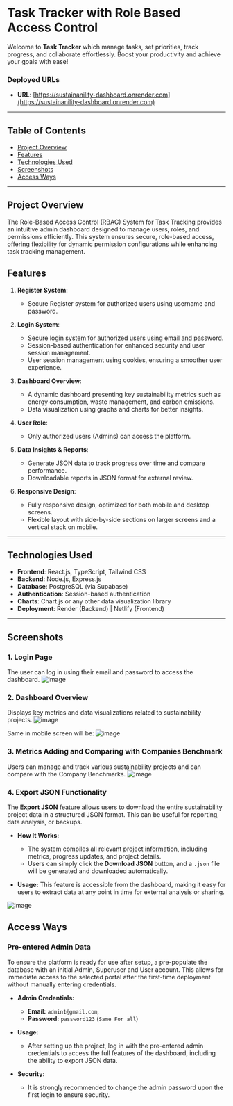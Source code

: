 # Task Tracker with Role Based Access Control

Welcome to  **Task Tracker** which manage tasks, set priorities, track progress, and collaborate effortlessly. Boost your productivity and achieve your goals with ease! 

### Deployed URLs

- **URL**: [https://sustainanility-dashboard.onrender.com](https://sustainanility-dashboard.onrender.com)

---

## Table of Contents

- [Project Overview](#project-overview)
- [Features](#features)
- [Technologies Used](#technologies-used)
- [Screenshots](#screenshots)
- [Access Ways](#access-ways)

---

## Project Overview

The Role-Based Access Control (RBAC) System for Task Tracking provides an intuitive admin dashboard designed to manage users, roles, and permissions efficiently. This system ensures secure, role-based access, offering flexibility for dynamic permission configurations while enhancing task tracking management.

## Features

1. **Register System**:
   - Secure Register system for authorized users using username and password.
 

1. **Login System**:
   - Secure login system for authorized users using email and password.
   - Session-based authentication for enhanced security and user session management.
   - User session management using cookies, ensuring a smoother user experience.
     

2. **Dashboard Overview**:
   - A dynamic dashboard presenting key sustainability metrics such as energy consumption, waste management, and carbon emissions.
   - Data visualization using graphs and charts for better insights.

3. **User Role**:
   - Only authorized users (Admins) can access the platform.

4. **Data Insights & Reports**:
   - Generate JSON data to track progress over time and compare performance.
   - Downloadable reports in JSON format for external review.

5. **Responsive Design**:
   - Fully responsive design, optimized for both mobile and desktop screens.
   - Flexible layout with side-by-side sections on larger screens and a vertical stack on mobile.

---

## Technologies Used

- **Frontend**: React.js, TypeScript, Tailwind CSS
- **Backend**: Node.js, Express.js
- **Database**: PostgreSQL (via Supabase)
- **Authentication**: Session-based authentication
- **Charts**: Chart.js or any other data visualization library
- **Deployment**: Render (Backend) | Netlify (Frontend)

---

## Screenshots

### 1. **Login Page**
The user can log in using their email and password to access the dashboard.
![image](https://github.com/user-attachments/assets/876d7276-e2ad-445a-a191-33b88baeee1c)


### 2. **Dashboard Overview**
Displays key metrics and data visualizations related to sustainability projects.
![image](https://github.com/user-attachments/assets/fcc18cbf-161e-472b-a1a3-8570cb36a46f)


Same in mobile screen will be:
![image](https://github.com/user-attachments/assets/994921f3-bcfb-4ff4-83ab-62d9ac81240e)


### 3. **Metrics Adding and Comparing with Companies Benchmark**
Users can manage and track various sustainability projects and can compare with the Company Benchmarks.
![image](https://github.com/user-attachments/assets/0d99ec14-1c4c-4be9-920b-b53c0ab69f4c)


### 4. **Export JSON Functionality**

The **Export JSON** feature allows users to download the entire sustainability project data in a structured JSON format. This can be useful for reporting, data analysis, or backups. 

- **How It Works:**
  - The system compiles all relevant project information, including metrics, progress updates, and project details.
  - Users can simply click the **Download JSON** button, and a `.json` file will be generated and downloaded automatically.
  
- **Usage:**
  This feature is accessible from the dashboard, making it easy for users to extract data at any point in time for external analysis or sharing.

![image](https://github.com/user-attachments/assets/c48bbfe9-67d7-45ae-90f9-16e283748a52)


## Access Ways

### Pre-entered Admin Data

To ensure the platform is ready for use after setup, a pre-populate the database with an initial Admin, Superuser and User account. This allows for immediate access to the selected portal after the first-time deployment without manually entering credentials.

- **Admin Credentials:**
  - **Email:** `admin1@gmail.com`,
  - **Password:** `password123`  (`Same For all`)


- **Usage:**
  - After setting up the project, log in with the pre-entered admin credentials to access the full features of the dashboard, including the ability to export JSON data.
  
- **Security:**
  - It is strongly recommended to change the admin password upon the first login to ensure security.



